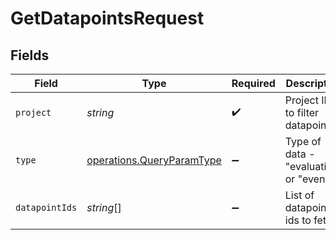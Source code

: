 # GetDatapointsRequest


## Fields

| Field                                                                  | Type                                                                   | Required                                                               | Description                                                            |
| ---------------------------------------------------------------------- | ---------------------------------------------------------------------- | ---------------------------------------------------------------------- | ---------------------------------------------------------------------- |
| `project`                                                              | *string*                                                               | :heavy_check_mark:                                                     | Project ID to filter datapoints                                        |
| `type`                                                                 | [operations.QueryParamType](../../models/operations/queryparamtype.md) | :heavy_minus_sign:                                                     | Type of data - "evaluation" or "event"                                 |
| `datapointIds`                                                         | *string*[]                                                             | :heavy_minus_sign:                                                     | List of datapoint ids to fetch                                         |